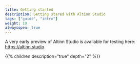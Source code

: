 ```yaml
---
title: Getting started
description: Getting stared with Altinn Studio
tags: ["guide", "intro"]
weight: 10
alwaysopen: true
---
```


A very early preview of Altinn Studio is available for testing here: https://altinn.studio

{{% children description="true" depth="2" %}}